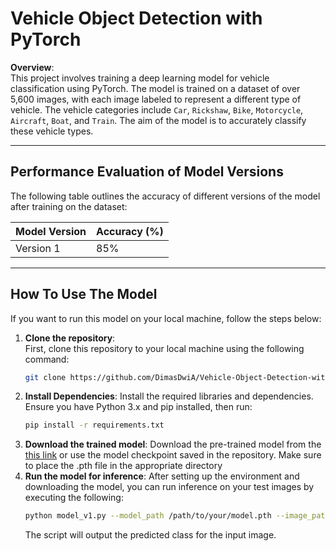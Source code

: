 # Vehicle Object Detection with PyTorch

**Overview**:  
This project involves training a deep learning model for vehicle classification using PyTorch. The model is trained on a dataset of over 5,600 images, with each image labeled to represent a different type of vehicle. The vehicle categories include `Car`, `Rickshaw`, `Bike`, `Motorcycle`, `Aircraft`, `Boat`, and `Train`. The aim of the model is to accurately classify these vehicle types.

---

## Performance Evaluation of Model Versions

The following table outlines the accuracy of different versions of the model after training on the dataset:

| Model Version | Accuracy (%) |
|---------------|--------------|
| Version 1     | 85%          |

---

## How To Use The Model

If you want to run this model on your local machine, follow the steps below:

1. **Clone the repository**:  
   First, clone this repository to your local machine using the following command:
   ```bash
   git clone https://github.com/DimasDwiA/Vehicle-Object-Detection-with-PyTorch.git
2. **Install Dependencies**:
   Install the required libraries and dependencies. Ensure you have Python 3.x and pip installed, then run:
   ```bash
   pip install -r requirements.txt
3. **Download the trained model**:
  Download the pre-trained model from the [this link](https://github.com/DimasDwiA/Vehicle-Object-Detection-with-PyTorch/tree/main/saved_models) or use the model checkpoint saved in the repository. Make sure to place the .pth file in the appropriate directory
4. **Run the model for inference**:
   After setting up the environment and downloading the model, you can run inference on your test images by executing the following:
   ```bash
   python model_v1.py --model_path /path/to/your/model.pth --image_path /path/to/test/image.jpg
   ```
   The script will output the predicted class for the input image.
